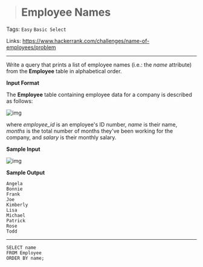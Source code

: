 > # Employee Names

Tags: `Easy` `Basic Select`

Links: https://www.hackerrank.com/challenges/name-of-employees/problem

-----

Write a query that prints a list of employee names (i.e.: the *name* attribute) from the **Employee** table in alphabetical order.

**Input Format**

The **Employee** table containing employee data for a company is described as follows:

![img](https://s3.amazonaws.com/hr-challenge-images/19629/1458557872-4396838885-ScreenShot2016-03-21at4.27.13PM.png)

where *employee_id* is an employee's ID number, *name* is their name, *months* is the total number of months they've been working for the company, and *salary* is their monthly salary.

**Sample Input**

![img](https://s3.amazonaws.com/hr-challenge-images/19629/1458558202-9a8721e44b-ScreenShot2016-03-21at4.32.59PM.png)

**Sample Output**

```
Angela
Bonnie
Frank
Joe
Kimberly
Lisa
Michael
Patrick
Rose
Todd
```

-----

```mysql
SELECT name
FROM Employee
ORDER BY name;
```

